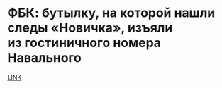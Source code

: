 # ФБК: бутылку, на которой нашли следы «Новичка», изъяли из гостиничного номера Навального



[LINK](https://varlamov.ru/4027842.html)